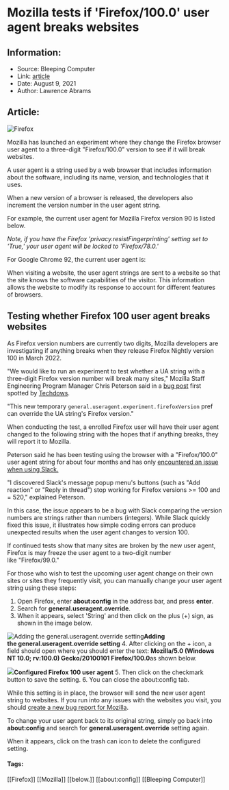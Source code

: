 # Mozilla tests if 'Firefox/100.0' user agent breaks websites
### 

## Information:
+ Source: Bleeping Computer
+ Link: [article](https://www.bleepingcomputer.com/news/software/mozilla-tests-if-firefox-1000-user-agent-breaks-websites/)
+ Date: August 9, 2021
+ Author: Lawrence Abrams


## Article:
![Firefox](https://www.bleepstatic.com/content/hl-images/2020/11/17/Firefox.jpg)


Mozilla has launched an experiment where they change the Firefox browser user agent to a three-digit "Firefox/100.0" version to see if it will break websites.


A user agent is a string used by a web browser that includes information about the software, including its name, version, and technologies that it uses.



When a new version of a browser is released, the developers also increment the version number in the user agent string.


For example, the current user agent for Mozilla Firefox version 90 is listed below.


*Note, if you have the Firefox 'privacy.resistFingerprinting' setting set to 'True,' your user agent will be locked to 'Firefox/78.0.'*


For Google Chrome 92, the current user agent is:


When visiting a website, the user agent strings are sent to a website so that the site knows the software capabilities of the visitor. This information allows the website to modify its response to account for different features of browsers.


Testing whether Firefox 100 user agent breaks websites
------------------------------------------------------


As Firefox version numbers are currently two digits, Mozilla developers are investigating if anything breaks when they release Firefox Nightly version 100 in March 2022.


"We would like to run an experiment to test whether a UA string with a three-digit Firefox version number will break many sites," Mozilla Staff Engineering Program Manager Chris Peterson said in a [bug post](https://bugzilla.mozilla.org/show_bug.cgi?id=1719070) first spotted by [Techdows](https://techdows.com/2021/08/firefox-version-100-ua-string-experiment.html).


"This new temporary `general.useragent.experiment.firefoxVersion` pref can override the UA string's Firefox version."


When conducting the test, a enrolled Firefox user will have their user agent changed to the following string with the hopes that if anything breaks, they will report it to Mozilla.


Peterson said he has been testing using the browser with a "Firefox/100.0" user agent string for about four months and has only [encountered an issue when using Slack.](https://github.com/webcompat/web-bugs/issues/67866)


"I discovered Slack's message popup menu's buttons (such as "Add reaction" or "Reply in thread") stop working for Firefox versions >= 100 and = 520," explained Peterson.


In this case, the issue appears to be a bug with Slack comparing the version numbers are strings rather than numbers (integers). While Slack quickly fixed this issue, it illustrates how simple coding errors can produce unexpected results when the user agent changes to version 100.


If continued tests show that many sites are broken by the new user agent, Firefox is may freeze the user agent to a two-digit number like "Firefox/99.0."


For those who wish to test the upcoming user agent change on their own sites or sites they frequently visit, you can manually change your user agent string using these steps:


1. Open Firefox, enter **about:config** in the address bar, and press **enter**.
2. Search for **general.useragent.override**.
3. When it appears, select 'String' and then click on the plus (+) sign, as shown in the image below.

![Adding the general.useragent.override setting](https://www.bleepstatic.com/images/news/web-browsers/firefox/v100-user-agent-test/firefox-add-setting.jpg)**Adding the general.useragent.override setting**
4. After clicking on the + icon, a field should open where you should enter the text: **Mozilla/5.0 (Windows NT 10.0; rv:100.0) Gecko/20100101 Firefox/100.0**as shown below.

![](https://www.bleepstatic.com/images/news/web-browsers/firefox/v100-user-agent-test/configured-user-agent-setting.jpg)**Configured Firefox 100 user agent**
5. Then click on the checkmark button to save the setting.
6. You can close the about:config tab.


While this setting is in place, the browser will send the new user agent string to websites. If you run into any issues with the websites you visit, you should [create a new bug report for Mozilla](https://bugzilla.mozilla.org/enter_bug.cgi).


To change your user agent back to its original string, simply go back into **about:config** and search for **general.useragent.override** setting again. 


When it appears, click on the trash can icon to delete the configured setting.




#### Tags:
[[Firefox]] [[Mozilla]] [[below.]] [[about:config]] [[Bleeping Computer]]
